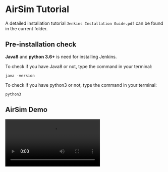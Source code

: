 # AirSim Tutorial
A detailed installation tutorial ```Jenkins Installation Guide.pdf``` can be found in the current folder.
  
## Pre-installation check
**Java8** and **python 3.6+** is need for installing Jenkins. 

To check if you have Java8 or not, type the command in your terminal:
```
java -version
```
To check if you have python3 or not, type the command in your terminal:
```
python3
```


## AirSim Demo
![AirSim Demo](https://github.com/lineojcd/Robotics-Simulations-Optimization/blob/master/AirSim%20tutorial/src/Airsim_demo.mp4)
